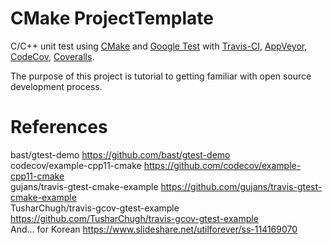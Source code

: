 <!-- TODO badges !!!!!
[![Build Status]]()
[![Coverage Status]]()
[![License]]()
-->

# CMake ProjectTemplate

C/C++ unit test using [CMake](https://cmake.org/) and [Google Test](https://github.com/google/googletest) with [Travis-CI](https://travis-ci.org/), [AppVeyor](https://www.appveyor.com/), [CodeCov](https://codecov.io/), [Coveralls](https://coveralls.io/).

The purpose of this project is tutorial to getting familiar with open source development process.

# References
bast/gtest-demo https://github.com/bast/gtest-demo \
codecov/example-cpp11-cmake https://github.com/codecov/example-cpp11-cmake \
gujans/travis-gtest-cmake-example https://github.com/gujans/travis-gtest-cmake-example \
TusharChugh/travis-gcov-gtest-example https://github.com/TusharChugh/travis-gcov-gtest-example \
And... for Korean
https://www.slideshare.net/utilforever/ss-114169070
